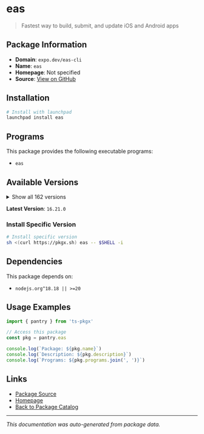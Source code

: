 # eas

> Fastest way to build, submit, and update iOS and Android apps

## Package Information

- **Domain**: `expo.dev/eas-cli`
- **Name**: `eas`
- **Homepage**: Not specified
- **Source**: [View on GitHub](https://github.com/pkgxdev/pantry/tree/main/projects/expo.dev/eas-cli/package.yml)

## Installation

```bash
# Install with launchpad
launchpad install eas
```

## Programs

This package provides the following executable programs:

- `eas`

## Available Versions

<details>
<summary>Show all 162 versions</summary>

- `16.21.0`, `16.20.4`, `16.20.3`, `16.20.2`, `16.20.1`
- `16.20.0`, `16.19.3`, `16.19.2`, `16.19.1`, `16.19.0`
- `16.18.1`, `16.18.0`, `16.17.4`, `16.17.3`, `16.17.2`
- `16.17.1`, `16.17.0`, `16.16.0`, `16.15.0`, `16.14.1`
- `16.14.0`, `16.13.4`, `16.13.3`, `16.13.2`, `16.13.1`
- `16.13.0`, `16.12.0`, `16.11.0`, `16.10.1`, `16.10.0`
- `16.9.0`, `16.8.0`, `16.7.2`, `16.7.1`, `16.7.0`
- `16.6.2`, `16.6.1`, `16.6.0`, `16.5.0`, `16.4.2`
- `16.4.1`, `16.4.0`, `16.3.3`, `16.3.2`, `16.3.1`
- `16.3.0`, `16.2.2`, `16.2.1`, `16.2.0`, `16.1.0`
- `16.0.1`, `16.0.0`, `15.0.15`, `15.0.14`, `15.0.13`
- `15.0.12`, `15.0.11`, `15.0.10`, `15.0.9`, `15.0.8`
- `15.0.7`, `15.0.6`, `15.0.5`, `15.0.4`, `15.0.3`
- `15.0.2`, `15.0.1`, `15.0.0`, `14.7.1`, `14.7.0`
- `14.6.0`, `14.5.0`, `14.4.1`, `14.4.0`, `14.3.1`
- `14.3.0`, `14.2.0`, `14.1.0`, `14.0.3`, `14.0.2`
- `14.0.1`, `14.0.0`, `13.4.2`, `13.4.1`, `13.4.0`
- `13.3.0`, `13.2.3`, `13.2.2`, `13.2.1`, `13.2.0`
- `13.1.1`, `13.1.0`, `13.0.1`, `13.0.0`, `12.6.2`
- `12.6.1`, `12.6.0`, `12.5.4`, `12.5.3`, `12.5.2`
- `12.5.1`, `12.5.0`, `12.4.1`, `12.4.0`, `12.3.0`
- `12.2.0`, `12.1.1`, `12.1.0`, `12.0.0`, `11.0.3`
- `11.0.2`, `11.0.1`, `11.0.0`, `10.2.4`, `10.2.3`
- `10.2.2`, `10.2.1`, `10.2.0`, `10.1.1`, `10.1.0`
- `10.0.3`, `10.0.2`, `10.0.1`, `10.0.0`, `9.2.0`
- `9.1.0`, `9.0.10`, `9.0.9`, `9.0.8`, `9.0.7`
- `9.0.6`, `9.0.5`, `9.0.4`, `9.0.3`, `9.0.2`
- `9.0.1`, `9.0.0`, `8.0.0`, `7.8.5`, `7.8.4`
- `7.8.3`, `7.8.2`, `7.8.1`, `7.8.0`, `7.7.0`
- `7.6.2`, `7.6.1`, `7.6.0`, `7.5.0`, `7.4.0`
- `7.3.0`, `7.2.0`, `7.1.3`, `7.1.2`, `7.1.1`
- `7.1.0`, `7.0.0`, `6.1.0`, `6.0.0`, `5.9.3`
- `5.9.2`, `5.9.1`

</details>

**Latest Version**: `16.21.0`

### Install Specific Version

```bash
# Install specific version
sh <(curl https://pkgx.sh) eas -- $SHELL -i
```

## Dependencies

This package depends on:

- `nodejs.org^18.18 || >=20`

## Usage Examples

```typescript
import { pantry } from 'ts-pkgx'

// Access this package
const pkg = pantry.eas

console.log(`Package: ${pkg.name}`)
console.log(`Description: ${pkg.description}`)
console.log(`Programs: ${pkg.programs.join(', ')}`)
```

## Links

- [Package Source](https://github.com/pkgxdev/pantry/tree/main/projects/expo.dev/eas-cli/package.yml)
- [Homepage](#)
- [Back to Package Catalog](../../../package-catalog.md)

---

*This documentation was auto-generated from package data.*
